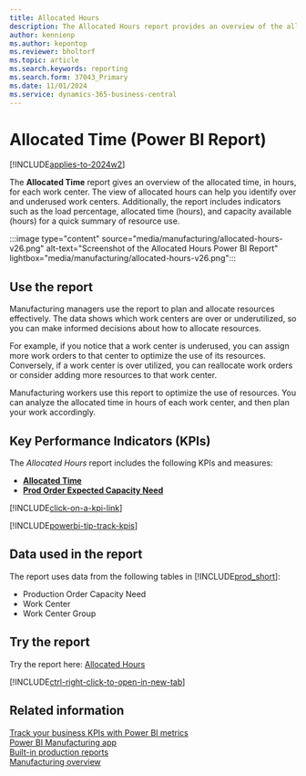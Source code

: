 ```yaml
---
title: Allocated Hours
description: The Allocated Hours report provides an overview of the allocated time, in hours, for each work center.
author: kennienp
ms.author: kepontop
ms.reviewer: bholtorf
ms.topic: article
ms.search.keywords: reporting
ms.search.form: 37043_Primary
ms.date: 11/01/2024
ms.service: dynamics-365-business-central
---
```


# Allocated Time (Power BI Report)

[!INCLUDE[applies-to-2024w2](includes/applies-to-2024w2.md)]

The **Allocated Time** report gives an overview of the allocated time, in hours, for each work center. The view of allocated hours can help you identify over and underused work centers. Additionally, the report includes indicators such as the load percentage, allocated time (hours), and capacity available (hours) for a quick summary of resource use.

:::image type="content" source="media/manufacturing/allocated-hours-v26.png" alt-text="Screenshot of the Allocated Hours Power BI Report" lightbox="media/manufacturing/allocated-hours-v26.png":::

## Use the report

Manufacturing managers use the report to plan and allocate resources effectively. The data shows which work centers are over or underutilized, so you can make informed decisions about how to allocate resources.

For example, if you notice that a work center is underused, you can assign more work orders to that center to optimize the use of its resources. Conversely, if a work center is over utilized, you can reallocate work orders or consider adding more resources to that work center.

Manufacturing workers use this report to optimize the use of resources. You can analyze the allocated time in hours of each work center, and then plan your work accordingly.

## Key Performance Indicators (KPIs)

The *Allocated Hours* report includes the following KPIs and measures:

- [**Allocated Time**](manufacturing-powerbi-kpis.md#allocated-time)
- [**Prod Order Expected Capacity Need**](manufacturing-powerbi-kpis.md#prod-order-expected-capacity-need)

[!INCLUDE[click-on-a-kpi-link](includes/click-on-a-kpi-link.md)]

[!INCLUDE[powerbi-tip-track-kpis](includes/powerbi-tip-track-kpis.md)]

## Data used in the report

The report uses data from the following tables in [!INCLUDE[prod_short](includes/prod_short.md)]:

- Production Order Capacity Need
- Work Center
- Work Center Group

## Try the report

Try the report here: [Allocated Hours](https://businesscentral.dynamics.com?page=37043)

[!INCLUDE[ctrl-right-click-to-open-in-new-tab](includes/ctrl-right-click-to-open-in-new-tab.md)]

## Related information

[Track your business KPIs with Power BI metrics](track-kpis-with-power-bi-metrics.md)  
[Power BI Manufacturing app](manufacturing-powerbi-app.md)  
[Built-in production reports](production-reports.md)  
[Manufacturing overview](production-manage-manufacturing.md)
